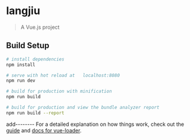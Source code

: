 # langjiu

> A Vue.js project

## Build Setup

``` bash
# install dependencies
npm install

# serve with hot reload at   localhost:8080
npm run dev

# build for production with minification
npm run build

# build for production and view the bundle analyzer report
npm run build --report
```
add--------
For a detailed explanation on how things work, check out the [guide](http://vuejs-templates.github.io/webpack/) and [docs for vue-loader](http://vuejs.github.io/vue-loader).
